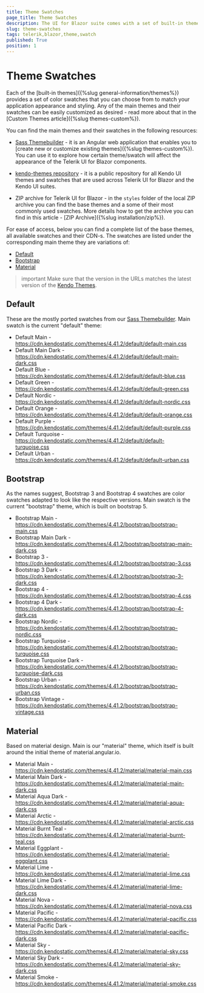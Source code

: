 ```yaml
---
title: Theme Swatches
page_title: Theme Swatches
description: The UI for Blazor suite comes with a set of built-in themes and themes swatches that you can choose from.
slug: theme-swatches
tags: telerik,blazor,theme,swatch
published: True
position: 1
---
```


# Theme Swatches

Each of the [built-in themes]({%slug general-information/themes%}) provides a set of color swatches that you can choose from to match your application appearance and styling. Any of the main themes and their swatches can be easily customized as desired - read more about that in the [Custom Themes article]({%slug themes-custom%}).

You can find the main themes and their swatches in the following resources:

* [Sass Themebuilder](https://themebuilder.telerik.com/blazor-ui) - it is an Angular web application that enables you to [create new or customize existing themes]({%slug themes-custom%}). You can use it to explore how certain theme/swatch will affect the appearance of the Telerik UI for Blazor components.

* [kendo-themes repository](https://github.com/telerik/kendo-themes) - it is a public repository for all Kendo UI themes and swatches that are used across Telerik UI for Blazor and the Kendo UI suites.

* ZIP archive for Telerik UI for Blazor - in the `styles` folder of the local ZIP archive you can find the base themes and a some of their most commonly used swatches. More details how to get the archive you can find in this article - [ZIP Archive]({%slug installation/zip%}).


For ease of access, below you can find a complete list of the base themes, all available swatches and their CDN-s. The swatches are listed under the corresponding main theme they are variations of:

* [Default](#default)
* [Bootstrap](#bootstrap)
* [Material](#material)

>important Make sure that the version in the URLs matches the latest version of the [Kendo Themes](https://github.com/telerik/kendo-themes).


## Default

These are the mostly ported swatches from our [Sass Themebuilder](https://themebuilder.telerik.com/blazor-ui). Main swatch is the current "default" theme:

* Default Main - https://cdn.kendostatic.com/themes/4.41.2/default/default-main.css
* Default Main Dark - https://cdn.kendostatic.com/themes/4.41.2/default/default-main-dark.css
* Default Blue - https://cdn.kendostatic.com/themes/4.41.2/default/default-blue.css
* Default Green - https://cdn.kendostatic.com/themes/4.41.2/default/default-green.css
* Default Nordic - https://cdn.kendostatic.com/themes/4.41.2/default/default-nordic.css
* Default Orange - https://cdn.kendostatic.com/themes/4.41.2/default/default-orange.css
* Default Purple - https://cdn.kendostatic.com/themes/4.41.2/default/default-purple.css
* Default Turquoise - https://cdn.kendostatic.com/themes/4.41.2/default/default-turquoise.css
* Default Urban - https://cdn.kendostatic.com/themes/4.41.2/default/default-urban.css


## Bootstrap

As the names suggest, Bootstrap 3 and Bootstrap 4 swatches are color swatches adapted to look like the respective versions. Main swatch is the current "bootstrap" theme, which is built on bootstrap 5.

* Bootstrap Main - https://cdn.kendostatic.com/themes/4.41.2/bootstrap/bootstrap-main.css
* Bootstrap Main Dark - https://cdn.kendostatic.com/themes/4.41.2/bootstrap/bootstrap-main-dark.css
* Bootstrap 3 - https://cdn.kendostatic.com/themes/4.41.2/bootstrap/bootstrap-3.css
* Bootstrap 3 Dark - https://cdn.kendostatic.com/themes/4.41.2/bootstrap/bootstrap-3-dark.css
* Bootstrap 4 - https://cdn.kendostatic.com/themes/4.41.2/bootstrap/bootstrap-4.css
* Bootstrap 4 Dark - https://cdn.kendostatic.com/themes/4.41.2/bootstrap/bootstrap-4-dark.css
* Bootstrap Nordic - https://cdn.kendostatic.com/themes/4.41.2/bootstrap/bootstrap-nordic.css
* Bootstrap Turquoise - https://cdn.kendostatic.com/themes/4.41.2/bootstrap/bootstrap-turquoise.css
* Bootstrap Turquoise Dark - https://cdn.kendostatic.com/themes/4.41.2/bootstrap/bootstrap-turquoise-dark.css
* Bootstrap Urban - https://cdn.kendostatic.com/themes/4.41.2/bootstrap/bootstrap-urban.css
* Bootstrap Vintage - https://cdn.kendostatic.com/themes/4.41.2/bootstrap/bootstrap-vintage.css


## Material

Based on material design. Main is our "material" theme, which itself is built around the initial theme of material.angular.io.

* Material Main - https://cdn.kendostatic.com/themes/4.41.2/material/material-main.css
* Material Main Dark - https://cdn.kendostatic.com/themes/4.41.2/material/material-main-dark.css
* Material Aqua Dark - https://cdn.kendostatic.com/themes/4.41.2/material/material-aqua-dark.css
* Material Arctic - https://cdn.kendostatic.com/themes/4.41.2/material/material-arctic.css
* Material Burnt Teal - https://cdn.kendostatic.com/themes/4.41.2/material/material-burnt-teal.css
* Material Eggplant - https://cdn.kendostatic.com/themes/4.41.2/material/material-eggplant.css
* Material Lime - https://cdn.kendostatic.com/themes/4.41.2/material/material-lime.css
* Material Lime Dark - https://cdn.kendostatic.com/themes/4.41.2/material/material-lime-dark.css
* Material Nova - https://cdn.kendostatic.com/themes/4.41.2/material/material-nova.css
* Material Pacific - https://cdn.kendostatic.com/themes/4.41.2/material/material-pacific.css
* Material Pacific Dark - https://cdn.kendostatic.com/themes/4.41.2/material/material-pacific-dark.css
* Material Sky - https://cdn.kendostatic.com/themes/4.41.2/material/material-sky.css
* Material Sky Dark - https://cdn.kendostatic.com/themes/4.41.2/material/material-sky-dark.css
* Material Smoke - https://cdn.kendostatic.com/themes/4.41.2/material/material-smoke.css
